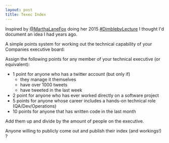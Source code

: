 ```yaml
---
layout: post
title: Texec Index 
---
```


Inspired by [@MarthaLaneFox](https://twitter.com/Marthalanefox) doing her 2015 [#DimblebyLecture](https://twitter.com/hashtag/DimblebyLecture) I thought I'd document an idea I had years ago.

A simple points system for working out the technical capability of your Companies executive board:

Assign the following points for any member of your technical executive (or equivalent):

* 1 point for anyone who has a twitter account (but only if)
  -  they manage it themselves
  -  have over 1000 tweets
  -  have tweeted in the last week
* 2 point for anyone who has ever worked directly on a software project
* 5 points for anyone whose career includes a hands-on technical role (QA/Dev/Operations)
* 10 points for anyone that has written code in the last month

Add them up and divide by the amount of people on the executive.

Anyone willing to publicly come out and publish their index (and workings!) ?
